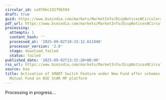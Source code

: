 ```yaml
---
circular_id: ca9766c23279b594
draft: true
guid: https://www.bseindia.com/markets/MarketInfo/DispNoticesNCirculars.aspx?Noticeid={D800E2B2-4EE5-4706-B8BE-BDF307328E04}&noticeno=20250902-49&dt=09/02/2025&icount=49&totcount=59&flag=0
pdf_url: https://www.bseindia.com/markets/MarketInfo/DispNoticesNCirculars.aspx?Noticeid={D800E2B2-4EE5-4706-B8BE-BDF307328E04}&noticeno=20250902-49&dt=09/02/2025&icount=49&totcount=59&flag=0
processing:
  attempts: 1
  content_hash: ''
  processed_at: '2025-09-02T18:33:12.611848'
  processor_version: '2.0'
  stage: download_failed
  status: failed
published_date: '2025-09-02T13:31:20+00:00'
rss_url: https://www.bseindia.com/markets/MarketInfo/DispNoticesNCirculars.aspx?Noticeid={D800E2B2-4EE5-4706-B8BE-BDF307328E04}&noticeno=20250902-49&dt=09/02/2025&icount=49&totcount=59&flag=0
source: bse
title: Activation of SMART Switch Feature under New Fund offer schemes of BANDHAN
  Mutual Fund on BSE StAR MF platform
---
```


Processing in progress...